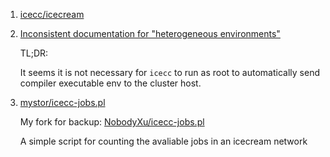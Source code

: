  1. [icecc/icecream](https://github.com/icecc/icecream)
 2. [Inconsistent documentation for "heterogeneous environments"](https://github.com/icecc/icecream/issues/398)
    
    TL;DR:
    
    It seems it is not necessary for `icecc` to run as root to automatically send compiler executable env to the cluster host.
    
 3. [mystor/icecc-jobs.pl](https://gist.github.com/mystor/27beaf86a4868a357dcd58f585b42c6a)
    
    My fork for backup: [NobodyXu/icecc-jobs.pl](https://gist.github.com/NobodyXu/bf7709fa1e62467ddc849bf2f4951357)
    
    A simple script for counting the avaliable jobs in an icecream network
